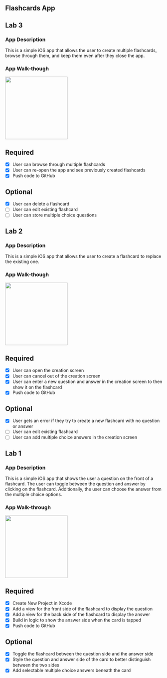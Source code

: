 ## Flashcards App

## Lab 3

### App Description
This is a simple iOS app that allows the user to create multiple flashcards, browse through them, and keep them even after they close the app.  

### App Walk-though
<img src="https://github.com/jbian92/Flashcards/blob/main/ezgif-6-73ef63012b59.gif?raw=true" width=200><br>


## Required
- [x] User can browse through multiple flashcards
- [x] User can re-open the app and see previously created flashcards
- [x] Push code to GitHub
## Optional
- [x] User can delete a flashcard
- [ ] User can edit existing flashcard
- [ ] User can store multiple choice questions

## Lab 2

### App Description
This is a simple iOS app that allows the user to create a flashcard to replace the existing one.

### App Walk-though
<img src="https://i.imgur.com/zKbX7fC.gif" width=200><br>


## Required
- [x] User can open the creation screen
- [x] User can cancel out of the creation screen
- [x] User can enter a new question and answer in the creation screen to then show it on the flashcard
- [x] Push code to GitHub
## Optional
- [x] User gets an error if they try to create a new flashcard with no question or answer
- [ ] User can edit existing flashcard
- [ ] User can add multiple choice answers in the creation screen

## Lab 1

### App Description
This is a simple iOS app that shows the user a question on the front of a flashcard. The user can toggle between the question and answer by clicking on the flashcard. Additionally, the user can choose the answer from the multiple choice options. 

### App Walk-through
<img src="https://i.imgur.com/8nzsYPj.gif" width=200><br>


## Required
- [x] Create New Project in Xcode
- [x] Add a view for the front side of the flashcard to display the question
- [x] Add a view for the back side of the flashcard to display the answer
- [x] Build in logic to show the answer side when the card is tapped
- [x] Push code to GitHub
## Optional
- [x] Toggle the flashcard between the question side and the answer side
- [x] Style the question and answer side of the card to better distinguish between the two sides
- [x] Add selectable multiple choice answers beneath the card
